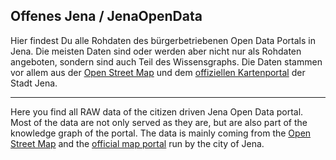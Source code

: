 Offenes Jena / JenaOpenData
---------------------------

Hier findest Du alle Rohdaten des bürgerbetriebenen Open Data Portals in Jena.
Die meisten Daten sind oder werden aber nicht nur als Rohdaten angeboten,
sondern sind auch Teil des Wissensgraphs. Die Daten stammen vor allem aus der
[Open Street Map](http://www.openstreetmap.org) und dem [offiziellen Kartenportal](http://www.jena.de/kartenportal) der Stadt Jena.

---

Here you find all RAW data of the citizen driven Jena Open Data portal. Most
of the data are not only served as they are, but are also part of the knowledge
graph of the portal. The data is mainly coming from the [Open Street Map](http://www.openstreetmap.org) and the
[official map portal](http://www.jena.de/kartenportal) run by the city of Jena.
